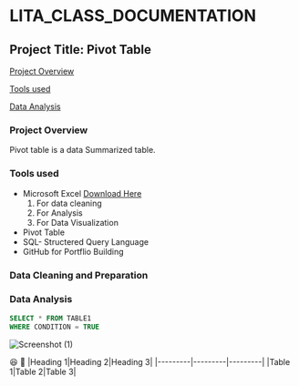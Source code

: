 # LITA_CLASS_DOCUMENTATION

## Project Title: Pivot Table

[Project Overview](#project-overview)

[Tools used](#tools-used)

[Data Analysis](#data-analysis)

### Project Overview
Pivot table is a data Summarized table.

### Tools used
- Microsoft Excel [Download Here](https://www.microsoft.com)
  1. For data cleaning
  2. For Analysis
  3. For Data Visualization
- Pivot Table
- SQL- Structered Query Language
- GitHub for Portflio Building


### Data Cleaning and Preparation

### Data Analysis

``` SQL
SELECT * FROM TABLE1
WHERE CONDITION = TRUE
```
![Screenshot (1)](https://github.com/user-attachments/assets/6d351b2c-12cd-4fd0-8e9d-8151ebcd177c)

😆
📱
|Heading 1|Heading 2|Heading 3|
|---------|---------|---------|
|Table 1|Table 2|Table 3|
